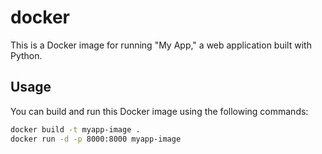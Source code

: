 # docker

This is a Docker image for running "My App," a web application built with Python.

## Usage

You can build and run this Docker image using the following commands:

```bash
docker build -t myapp-image .
docker run -d -p 8000:8000 myapp-image